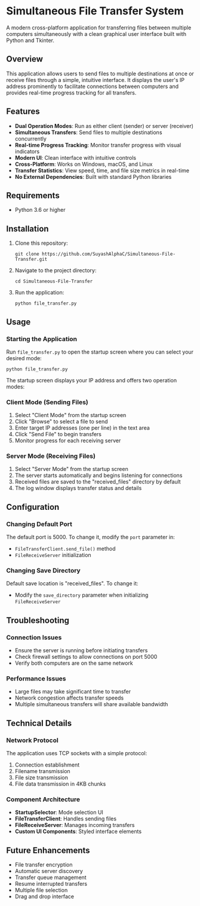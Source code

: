 # Simultaneous File Transfer System

A modern cross-platform application for transferring files between multiple computers simultaneously with a clean graphical user interface built with Python and Tkinter.

## Overview

This application allows users to send files to multiple destinations at once or receive files through a simple, intuitive interface. It displays the user's IP address prominently to facilitate connections between computers and provides real-time progress tracking for all transfers.

## Features

- **Dual Operation Modes**: Run as either client (sender) or server (receiver)
- **Simultaneous Transfers**: Send files to multiple destinations concurrently
- **Real-time Progress Tracking**: Monitor transfer progress with visual indicators
- **Modern UI**: Clean interface with intuitive controls
- **Cross-Platform**: Works on Windows, macOS, and Linux
- **Transfer Statistics**: View speed, time, and file size metrics in real-time
- **No External Dependencies**: Built with standard Python libraries

## Requirements

- Python 3.6 or higher

## Installation

1. Clone this repository:
   ```
   git clone https://github.com/SuyashAlphaC/Simultaneous-File-Transfer.git
   ```

2. Navigate to the project directory:
   ```
   cd Simultaneous-File-Transfer
   ```

3. Run the application:
   ```
   python file_transfer.py
   ```

## Usage

### Starting the Application

Run `file_transfer.py` to open the startup screen where you can select your desired mode:

```
python file_transfer.py
```

The startup screen displays your IP address and offers two operation modes:

### Client Mode (Sending Files)

1. Select "Client Mode" from the startup screen
2. Click "Browse" to select a file to send
3. Enter target IP addresses (one per line) in the text area
4. Click "Send File" to begin transfers
5. Monitor progress for each receiving server

### Server Mode (Receiving Files)

1. Select "Server Mode" from the startup screen
2. The server starts automatically and begins listening for connections
3. Received files are saved to the "received_files" directory by default
4. The log window displays transfer status and details

## Configuration

### Changing Default Port

The default port is 5000. To change it, modify the `port` parameter in:
- `FileTransferClient.send_file()` method
- `FileReceiveServer` initialization

### Changing Save Directory

Default save location is "received_files". To change it:
- Modify the `save_directory` parameter when initializing `FileReceiveServer`

## Troubleshooting

### Connection Issues

- Ensure the server is running before initiating transfers
- Check firewall settings to allow connections on port 5000
- Verify both computers are on the same network

### Performance Issues

- Large files may take significant time to transfer
- Network congestion affects transfer speeds
- Multiple simultaneous transfers will share available bandwidth

## Technical Details

### Network Protocol

The application uses TCP sockets with a simple protocol:
1. Connection establishment
2. Filename transmission
3. File size transmission
4. File data transmission in 4KB chunks

### Component Architecture

- **StartupSelector**: Mode selection UI
- **FileTransferClient**: Handles sending files
- **FileReceiveServer**: Manages incoming transfers
- **Custom UI Components**: Styled interface elements

## Future Enhancements

- File transfer encryption
- Automatic server discovery
- Transfer queue management
- Resume interrupted transfers
- Multiple file selection
- Drag and drop interface
